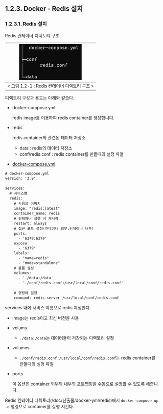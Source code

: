 ## 1.2.3. Docker - Redis 설치
### 1.2.3.1. Redis 설치
Redis 컨테이너 디렉토리 구조

| <img title="" src="../images/devEnv/redis-docker-compose-dir.png" alt="" data-align="inline"> |
|:---------------------------------------------------------------------------------------------:|
|                               < 그림 1.2-1 : Redis 컨테이너 디렉토리 구조 >                               |

디렉토리 구성과 용도는 아래와 같습다.

- docker-compose.yml

  redis image를 이용하여 redis container를 생성합니다.

- redis

  redis container와 관련된 데이터 저장소

    - data : redis의 데이터 저장소
    - conf/redis.conf : redis container를 만들때의 설정 파일


- [docker-compose.yml](../../산출물/docker-yml/redis/docker-compose.yml)

```
# docker-compose.yml
version: '3.9'

services:
  # 서비스명
  redis:
    # 사용할 이미지
    image: "redis:latest"
    container_name: redis
    # 컨테이너 실행 시 재시작
    restart: always
    # 접근 포트 설정(컨테이너 외부:컨테이너 내부)
    ports:
      - '6379:6379'
    expose:
      - '6379'
    labels:
      - "name=redis"
      - "mode=standalone"
    # 볼륨 설정
    volumes:
      - './data:/data'
      - './conf/redis.conf:/usr/local/conf/redis.conf'
      
    # 명령어 설정
    command: redis-server /usr/local/conf/redis.conf
```

services 내에 서비스 이름으로 redis 지정한다.

- image는 redis이고 최신 버전을 사용
- volums
  - `./data:/data`는 데이터들이 저장되는 디렉토리 설정
- volumes
  - `./conf/redis.conf:/usr/local/conf/redis.conf`는 redis container를 만들때의 설정 파일
- ports 

  이 옵션은 container 외부와 내부의 포트맵핑을 수동으로 설정할 수 있도록 해줍니다. 

Redis 컨테이너 디렉토리(/doc/산출물/docker-yml/redis)에서 `docker-compose up -d` 명령으로 container를 실행 시킨다.
